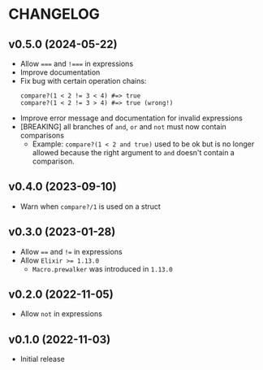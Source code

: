 # CHANGELOG

## v0.5.0 (2024-05-22)

  * Allow `===` and `!===` in expressions
  * Improve documentation
  * Fix bug with certain operation chains:
    ```
    compare?(1 < 2 != 3 < 4) #=> true
    compare?(1 < 2 != 3 > 4) #=> true (wrong!)
    ```
  * Improve error message and documentation for invalid expressions
  * [BREAKING] all branches of `and`, `or` and `not` must now contain comparisons
    * Example: `compare?(1 < 2 and true)` used to be ok but is no longer
      allowed because the right argument to `and` doesn't contain a comparison.

## v0.4.0 (2023-09-10)

  * Warn when `compare?/1` is used on a struct

## v0.3.0 (2023-01-28)

  * Allow `==` and `!=` in expressions
  * Allow `Elixir >= 1.13.0`
    * `Macro.prewalker` was introduced in `1.13.0`

## v0.2.0 (2022-11-05)

  * Allow `not` in expressions

## v0.1.0 (2022-11-03)

  * Initial release
